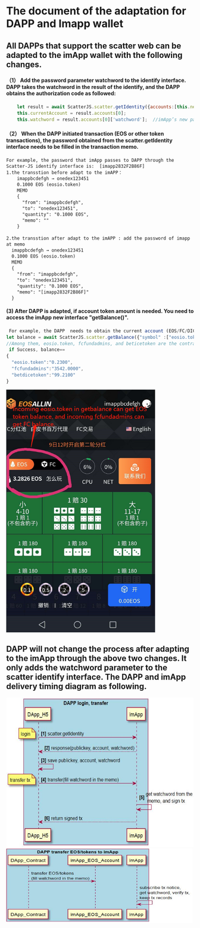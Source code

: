 # The document of the adaptation for DAPP and Imapp wallet

## All DAPPs that support the scatter web can be adapted to the imApp wallet with the following changes.

#### （1）	Add the password parameter watchword to the identify interface. DAPP takes the watchword in the result of the identify, and the DAPP obtains the authorization code as followed:
```javascript
    let result = await ScatterJS.scatter.getIdentity({accounts:[this.network]})      
    this.currentAccount = result.accounts[0];  
    this.watchword = result.accounts[0]['watchword'];  //imApp’s new param，DAPP needs to save watchword
```

#### （2）	When the DAPP initiated transaction (EOS or other token transactions), the password obtained from the scatter.getIdentity interface needs to be filled in the transaction memo.
    For example, the password that imApp passes to DAPP through the Scatter-JS identify interface is:  [imapp2832F2B86F]
    1.the transstion before adapt to the imAPP：
        imappbcdefgh → onedex123451
        0.1000 EOS (eosio.token)
        MEMO
        {
          "from": "imappbcdefgh",
          "to": "onedex123451",
          "quantity": "0.1000 EOS",
          "memo": ""
        }

    2.the transstion after adapt to the imAPP : add the password of imapp at memo
      imappbcdefgh → onedex123451
      0.1000 EOS (eosio.token)
      MEMO
      {
        "from": "imappbcdefgh",
        "to": "onedex123451",
        "quantity": "0.1000 EOS",
        "memo": "[imapp2832F2B86F]"
      }
#### (3) After DAPP is adapted, if account token amount is needed. You need to access the imApp new interface "getBalance()".
```javascript
 For example, the DAPP  needs to obtain the current account (EOS/FC/DICE) and other token balances, which can be returned in the following format
let balance = await ScatterJS.scatter.getBalance({"symbol" :["eosio.token","fcfundadmins","betdicetoken"]})
//Among them, eosio.token, fcfundadmins, and beticetoken are the contract account names corresponding to the token.
 if Success, balance==
{
  "eosio.token":"0.2300",
  "fcfundadmins":"3542.0000",
  "betdicetoken":"99.2100"
}
```
<img src="https://github.com/imApp-Core/imApp/blob/master/src/imapp3_en.png" width=400 height=650 />

##  DAPP will not change the process after adapting to the imApp through the above two changes. It only adds the watchword parameter to the scatter identify interface. The DAPP and imApp delivery timing diagram as following.

<img src="https://github.com/imApp-Core/imApp/blob/master/src/imapp1_en.jpg" width=700 height=400 />  

<img src="https://github.com/imApp-Core/imApp/blob/master/src/imapp2_en.jpg" width=500 height=200 />
